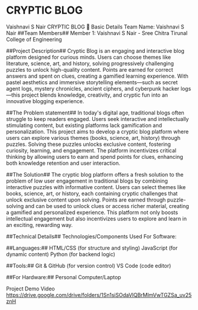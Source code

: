
# CRYPTIC BLOG
Vaishnavi S Nair
CRYPTIC BLOG 🎯
Basic Details
Team Name: Vaishnavi S Nair
##Team Members##
Member 1: Vaishnavi S Nair - Sree Chitra Tirunal College of Engineering




##Project Description##
Cryptic Blog is an engaging and interactive blog platform designed for curious minds. Users can choose themes like literature, science, art, and history, solving progressively challenging puzzles to unlock high-quality content. Points are earned for correct answers and spent on clues, creating a gamified learning experience. With pastel aesthetics and immersive storytelling elements—such as secret agent logs, mystery chronicles, ancient ciphers, and cyberpunk hacker logs—this project blends knowledge, creativity, and cryptic fun into an innovative blogging experience. 


##The Problem statement##
In today's digital age, traditional blogs often struggle to keep readers engaged. Users seek interactive and intellectually stimulating content, but existing platforms lack gamification and personalization. This project aims to develop a cryptic blog platform where users can explore various themes (books, science, art, history) through puzzles. Solving these puzzles unlocks exclusive content, fostering curiosity, learning, and engagement. The platform incentivizes critical thinking by allowing users to earn and spend points for clues, enhancing both knowledge retention and user interaction.

##The Solution##
The cryptic blog platform offers a fresh solution to the problem of low user engagement in traditional blogs by combining interactive puzzles with informative content. Users can select themes like books, science, art, or history, each containing cryptic challenges that unlock exclusive content upon solving. Points are earned through puzzle-solving and can be used to unlock clues or access richer material, creating a gamified and personalized experience. This platform not only boosts intellectual engagement but also incentivizes users to explore and learn in an exciting, rewarding way.

##Technical Details##
Technologies/Components Used
For Software:

##Languages:##
HTML/CSS (for structure and styling)
JavaScript (for dynamic content)
Python (for backend logic)

##Tools:##
Git & GitHub (for version control)
VS Code (code editor)

##For Hardware:##
Personal Computer/Laptop 


Project Demo
Video
https://drive.google.com/drive/folders/1Sn1siSOdaVlQBrMlmVwTGZSa_uv25znH


